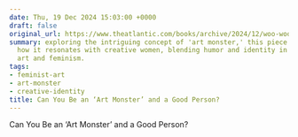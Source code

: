 ```yaml
---
date: Thu, 19 Dec 2024 15:03:00 +0000
draft: false
original_url: https://www.theatlantic.com/books/archive/2024/12/woo-woo-ella-baxter-novel-review/681083/?utm_source=feed
summary: exploring the intriguing concept of 'art monster,' this piece delves into
  how it resonates with creative women, blending humor and identity in the realm of
  art and feminism.
tags:
- feminist-art
- art-monster
- creative-identity
title: Can You Be an ‘Art Monster’ and a Good Person?
---
```


Can You Be an ‘Art Monster’ and a Good Person?